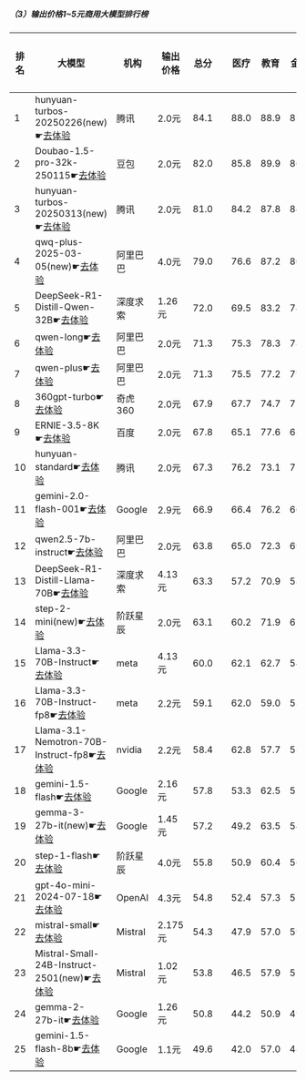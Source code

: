 ##### （3）输出价格1~5元商用大模型排行榜
|排名|大模型|机构|输出价格|总分| |医疗|教育|金融|法律|行政公务|心理健康|推理与数学计算|语言与指令遵从|
|---|-----|---|-------|---|-|----|---|---|---|------|-------|-----------|------------|
|1|hunyuan-turbos-20250226(new)☛[去体验](https://easyllm.site/static/modelcompare.html?type=proprietary)|腾讯|2.0元|84.1| |        88.0|88.9|87.4|83.3|        81.6|78.2|        81.4|84.2|
|2|Doubao-1.5-pro-32k-250115☛[去体验](https://easyllm.site/static/modelcompare.html?type=proprietary)|豆包|2.0元|82.0| |        85.8|89.9|86.1|72.3|        78.3|74.4|        82.8|86.5|
|3|hunyuan-turbos-20250313(new)☛[去体验](https://easyllm.site/static/modelcompare.html?type=proprietary)|腾讯|2.0元|81.0| |        84.2|87.8|84.2|72.2|        80.0|72.9|        82.0|84.4|
|4|qwq-plus-2025-03-05(new)☛[去体验](https://easyllm.site/static/modelcompare.html?type=proprietary)|阿里巴巴|4.0元|79.0| |        76.6|87.2|80.9|63.7|        84.5|64.9|        89.7|84.6|
|5|DeepSeek-R1-Distill-Qwen-32B☛[去体验](https://easyllm.site/static/modelcompare.html?type=open-source)|深度求索|1.26元|72.0| |        69.5|83.2|74.8|53.5|        76.2|53.8|        83.9|81.4|
|6|qwen-long☛[去体验](https://easyllm.site/static/modelcompare.html?type=proprietary)|阿里巴巴|2.0元|71.3| |        75.3|78.3|78.5|51.3|        72.5|63.2|        72.3|78.8|
|7|qwen-plus☛[去体验](https://easyllm.site/static/modelcompare.html?type=proprietary)|阿里巴巴|2.0元|71.3| |        75.5|77.2|79.2|50.8|        72.0|63.0|        73.0|79.4|
|8|360gpt-turbo☛[去体验](https://easyllm.site/static/modelcompare.html?type=proprietary)|奇虎360|2.0元|67.9| |        67.7|74.7|72.1|47.1|        68.0|55.5|        77.9|79.9|
|9|ERNIE-3.5-8K☛[去体验](https://easyllm.site/static/modelcompare.html?type=proprietary)|百度|2.0元|67.8| |        65.1|77.6|63.5|56.6|        71.1|54.5|        74.0|79.8|
|10|hunyuan-standard☛[去体验](https://easyllm.site/static/modelcompare.html?type=proprietary)|腾讯|2.0元|67.3| |        76.2|73.1|75.5|42.4|        68.8|62.4|        66.4|73.9|
|11|gemini-2.0-flash-001☛[去体验](https://easyllm.site/static/modelcompare.html?type=proprietary)|Google|2.9元|66.9| |        66.4|76.2|66.5|40.3|        72.5|52.6|        83.3|77.7|
|12|qwen2.5-7b-instruct☛[去体验](https://easyllm.site/static/modelcompare.html?type=open-source)|阿里巴巴|2.0元|63.8| |        65.0|72.3|69.0|43.8|        59.6|56.0|        68.5|76.1|
|13|DeepSeek-R1-Distill-Llama-70B☛[去体验](https://easyllm.site/static/modelcompare.html?type=open-source)|深度求索|4.13元|63.3| |        57.2|70.9|58.2|36.9|        77.5|46.2|        82.4|77.0|
|14|step-2-mini(new)☛[去体验](https://easyllm.site/static/modelcompare.html?type=proprietary)|阶跃星辰|2.0元|63.1| |        60.2|71.9|61.2|49.2|        60.1|51.2|        73.9|77.3|
|15|Llama-3.3-70B-Instruct☛[去体验](https://easyllm.site/static/modelcompare.html?type=open-source)|meta|4.13元|60.0| |        62.1|62.7|54.4|32.1|        66.4|49.6|        75.1|78.0|
|16|Llama-3.3-70B-Instruct-fp8☛[去体验](https://easyllm.site/static/modelcompare.html?type=open-source)|meta|2.2元|59.1| |        62.0|59.0|53.7|31.2|        64.8|48.5|        75.4|78.1|
|17|Llama-3.1-Nemotron-70B-Instruct-fp8☛[去体验](https://easyllm.site/static/modelcompare.html?type=open-source)|nvidia|2.2元|58.4| |        62.8|57.7|53.6|32.8|        63.7|50.1|        68.6|77.8|
|18|gemini-1.5-flash☛[去体验](https://easyllm.site/static/modelcompare.html?type=proprietary)|Google|2.16元|57.8| |        53.3|62.5|57.9|27.1|        61.4|47.0|        78.3|74.8|
|19|gemma-3-27b-it(new)☛[去体验](https://easyllm.site/static/modelcompare.html?type=open-source)|Google|1.45元|57.2| |        49.2|63.5|54.6|23.0|        70.5|44.5|        79.2|73.1|
|20|step-1-flash☛[去体验](https://easyllm.site/static/modelcompare.html?type=proprietary)|阶跃星辰|4.0元|55.8| |        50.9|60.4|56.8|38.2|        58.5|43.0|        64.8|74.1|
|21|gpt-4o-mini-2024-07-18☛[去体验](https://easyllm.site/static/modelcompare.html?type=proprietary)|OpenAI|4.3元|54.8| |        52.4|57.3|57.0|24.5|        54.7|47.6|        72.2|72.8|
|22|mistral-small☛[去体验](https://easyllm.site/static/modelcompare.html?type=proprietary)|Mistral|2.175元|54.3| |        47.9|57.0|59.7|25.2|        51.0|45.4|        73.6|74.7|
|23|Mistral-Small-24B-Instruct-2501(new)☛[去体验](https://easyllm.site/static/modelcompare.html?type=open-source)|Mistral|1.02元|53.8| |        46.5|57.9|52.4|28.5|        58.0|40.2|        72.6|74.4|
|24|gemma-2-27b-it☛[去体验](https://easyllm.site/static/modelcompare.html?type=open-source)|Google|1.26元|50.8| |        44.2|50.9|49.2|24.7|        57.1|43.5|        61.7|74.9|
|25|gemini-1.5-flash-8b☛[去体验](https://easyllm.site/static/modelcompare.html?type=proprietary)|Google|1.1元|49.6| |        42.0|57.0|48.8|22.0|        51.6|43.6|        61.1|70.9|
    

